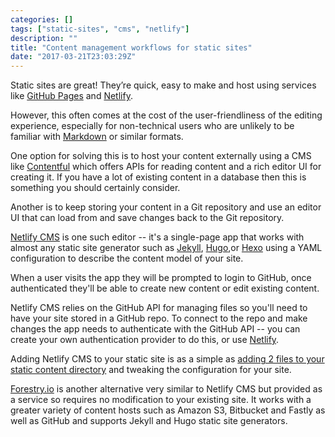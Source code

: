 ```yaml
---
categories: []
tags: ["static-sites", "cms", "netlify"]
description: ""
title: "Content management workflows for static sites"
date: "2017-03-21T23:03:29Z"
---
```


Static sites are great! They’re quick, easy to make and host using services like [GitHub Pages](https://pages.github.com) and [Netlify](https://www.netlify.com). 

However, this often comes at the cost of the user-friendliness of the editing experience, especially for non-technical users who are unlikely to be familiar with [Markdown](https://daringfireball.net/projects/markdown/) or similar formats.

One option for solving this is to host your content externally using a CMS like [Contentful](https://www.contentful.com) which offers APIs for reading content and a rich editor UI for creating it. If you have a lot of existing content in a database then this is something you should certainly consider.

Another is to keep storing your content in a Git repository and use an editor UI that can load from and save changes back to the Git repository.

[Netlify CMS](https://github.com/netlify/netlify-cms) is one such editor -- it's a single-page app that works with almost any static site generator such as [Jekyll](http://jekyllrb.com), [Hugo](https://gohugo.io),or [Hexo](https://hexo.io) using a YAML configuration to describe the content model of your site.

When a user visits the app they will be prompted to login to GitHub, once authenticated they'll be able to create new content or edit existing content.

Netlify CMS relies on the GitHub API for managing files so you'll need to have your site stored in a GitHub repo. To connect to the repo and make changes the app needs to authenticate with the GitHub API -- you can create your own authentication provider to do this, or use [Netlify](https://www.netlify.com/docs/authentication-providers/#authentication-providers).

Adding Netlify CMS to your static site is as a simple as [adding 2 files to your static content directory](https://github.com/netlify/netlify-cms/blob/master/docs/quick-start.md#app-file-structure) and tweaking the configuration for your site.

[Forestry.io](https://forestry.io) is another alternative very similar to Netlify CMS but provided as a service so requires no modification to your existing site. It works with a greater variety of content hosts such as Amazon S3, Bitbucket and Fastly as well as GitHub and supports Jekyll and Hugo static site generators.
